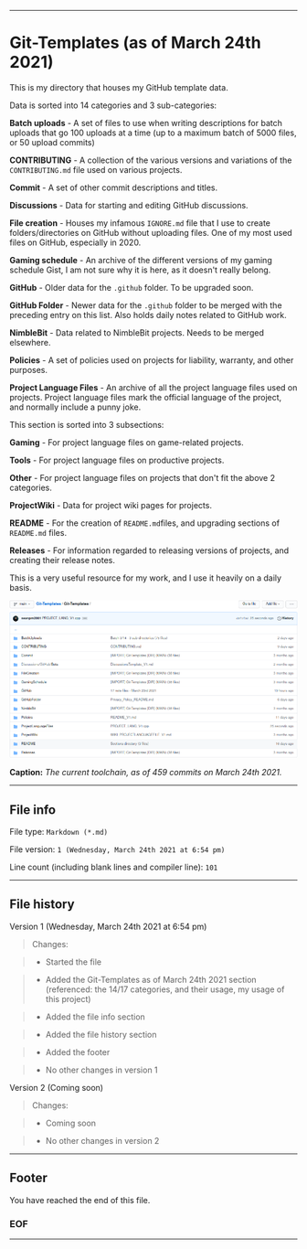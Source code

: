 
***

# Git-Templates (as of March 24th 2021)

This is my directory that houses my GitHub template data.

Data is sorted into 14 categories and 3 sub-categories:

<!-- I just had to go through and edit this list again, as apparently commenting before the text breaks the formatting. Original planned release date: Wednesday, March 24th 2021 at 6:51 pm !-->

**Batch uploads** - A set of files to use when writing descriptions for batch uploads that go 100 uploads at a time (up to a maximum batch of 5000 files, or 50 upload commits) <!-- 01 !--> 

**CONTRIBUTING** - A collection of the various versions and variations of the `CONTRIBUTING.md` file used on various projects. <!-- 02 !--> 

**Commit** - A set of other commit descriptions and titles. <!-- 03 !--> 

**Discussions** - Data for starting and editing GitHub discussions. <!-- 04 !--> 

**File creation** - Houses my infamous `IGNORE.md` file that I use to create folders/directories on GitHub without uploading files. One of my most used files on GitHub, especially in 2020. <!-- 05 !--> 

**Gaming schedule** - An archive of the different versions of my gaming schedule Gist, I am not sure why it is here, as it doesn't really belong. <!-- 06 !--> 

**GitHub** - Older data for the `.github` folder. To be upgraded soon. <!-- 07 !--> 

**GitHub Folder** - Newer data for the `.github` folder to be merged with the preceding entry on this list. Also holds daily notes related to GitHub work. <!-- 08 !--> 

**NimbleBit** - Data related to NimbleBit projects. Needs to be merged elsewhere. <!-- 09 !--> 

**Policies** - A set of policies used on projects for liability, warranty, and other purposes. <!-- 10 !--> 

**Project Language Files** - An archive of all the project language files used on projects. Project language files mark the official language of the project, and normally include a punny joke. <!-- 11 !--> 

This section is sorted into 3 subsections:

**Gaming** - For project language files on game-related projects. <!-- 11.1 !-->

**Tools** - For project language files on productive projects. <!-- 11.2 !-->

**Other** - For project language files on projects that don't fit the above 2 categories. <!-- 11.3 !-->

**ProjectWiki** - Data for project wiki pages for projects. <!-- 12 !--> 

**README** - For the creation of `README.md`files, and upgrading sections of `README.md` files. <!-- 13 !--> 

**Releases** - For information regarded to releasing versions of projects, and creating their release notes. <!-- 14 !--> 

This is a very useful resource for my work, and I use it heavily on a daily basis.

![/Git-Templates/GitTemplatesMain_V459_March24th2021_LightMode_1080p.png](/Git-Templates/GitTemplatesMain_V459_March24th2021_LightMode_1080p.png)

**Caption:** _The current toolchain, as of 459 commits on March 24th 2021._

***

## File info

File type: `Markdown (*.md)`

File version: `1 (Wednesday, March 24th 2021 at 6:54 pm)`

Line count (including blank lines and compiler line): `101`

***

## File history

Version 1 (Wednesday, March 24th 2021 at 6:54 pm)

> Changes:

> * Started the file

> * Added the Git-Templates as of March 24th 2021 section (referenced: the 14/17 categories, and their usage, my usage of this project)

> * Added the file info section

> * Added the file history section

> * Added the footer

> * No other changes in version 1

Version 2 (Coming soon)

> Changes:

> * Coming soon

> * No other changes in version 2

***

## Footer

You have reached the end of this file.

### EOF

***
